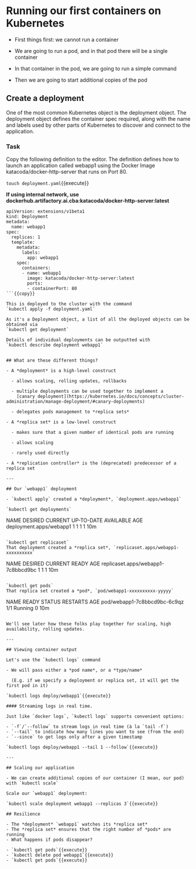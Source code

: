 # Running our first containers on Kubernetes

- First things first: we cannot run a container
- We are going to run a pod, and in that pod there will be a single container

- In that container in the pod, we are going to run a simple command

- Then we are going to start additional copies of the pod

## Create a deployment
One of the most common Kubernetes object is the deployment object. The deployment object defines the container spec required, along with the name and labels used by other parts of Kubernetes to discover and connect to the application.

### Task
Copy the following definition to the editor. The definition defines how to launch an application called webapp1 using the Docker Image katacoda/docker-http-server that runs on Port 80.

`touch deployment.yaml`{{execute}}

**If using internal network, use dockerhub.artifactory.ai.cba:katacoda/docker-http-server:latest**

```
apiVersion: extensions/v1beta1
kind: Deployment
metadata:
  name: webapp1
spec:
  replicas: 1
  template:
    metadata:
      labels:
        app: webapp1
    spec:
      containers:
      - name: webapp1
        image: katacoda/docker-http-server:latest
        ports:
        - containerPort: 80
```{{copy}}

This is deployed to the cluster with the command
`kubectl apply -f deployment.yaml`

As it's a Deployment object, a list of all the deployed objects can be obtained via
`kubectl get deployment`

Details of individual deployments can be outputted with
`kubectl describe deployment webapp1`


## What are these different things?

- A *deployment* is a high-level construct

  - allows scaling, rolling updates, rollbacks

  - multiple deployments can be used together to implement a
    [canary deployment](https://kubernetes.io/docs/concepts/cluster-administration/manage-deployment/#canary-deployments)

  - delegates pods management to *replica sets*

- A *replica set* is a low-level construct

  - makes sure that a given number of identical pods are running

  - allows scaling

  - rarely used directly

- A *replication controller* is the (deprecated) predecessor of a replica set

---

## Our `webapp1` deployment

- `kubectl apply` created a *deployment*, `deployment.apps/webapp1`

`kubectl get deployments`

```
NAME                       DESIRED   CURRENT   UP-TO-DATE   AVAILABLE   AGE
deployment.apps/webapp1   1         1         1            1           10m
```

`kubectl get replicaset`
That deployment created a *replica set*, `replicaset.apps/webapp1-xxxxxxxxxx`
```
NAME                                  DESIRED   CURRENT   READY     AGE
replicaset.apps/webapp1-7c8bbcd9bc   1         1         1         10m
```

`kubectl get pods`
That replica set created a *pod*, `pod/webapp1-xxxxxxxxxx-yyyyy`

```
NAME                            READY     STATUS    RESTARTS   AGE
pod/webapp1-7c8bbcd9bc-6c9qz   1/1       Running   0          10m
```

We'll see later how these folks play together for scaling, high availability, rolling updates.

---

## Viewing container output

Let's use the `kubectl logs` command

- We will pass either a *pod name*, or a *type/name*

  (E.g. if we specify a deployment or replica set, it will get the first pod in it)

`kubectl logs deploy/webapp1`{{execute}}

#### Streaming logs in real time.

Just like `docker logs`, `kubectl logs` supports convenient options:

- `-f`/`--follow` to stream logs in real time (à la `tail -f`)
- `--tail` to indicate how many lines you want to see (from the end)
- `--since` to get logs only after a given timestamp

`kubectl logs deploy/webapp1 --tail 1 --follow`{{execute}}

---

## Scaling our application

- We can create additional copies of our container (I mean, our pod) with `kubectl scale`

Scale our `webapp1` deployment:

`kubectl scale deployment webapp1 --replicas 3`{{execute}}

## Resilience

- The *deployment* `webapp1` watches its *replica set*
- The *replica set* ensures that the right number of *pods* are running
- What happens if pods disappear?

- `kubectl get pods`{{execute}}
- `kubectl delete pod webapp1`{{execute}}
- `kubectl get pods`{{execute}}

